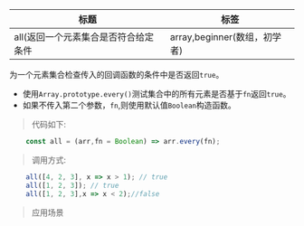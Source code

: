 |  标题   | 标签  |
|  ----  | ----  |
| all(返回一个元素集合是否符合给定条件 | array,beginner(数组，初学者) |

为一个元素集合检查传入的回调函数的条件中是否返回`true`。

* 使用`Array.prototype.every()`测试集合中的所有元素是否基于`fn`返回`true`。
* 如果不传入第二个参数，`fn`,则使用默认值`Boolean`构造函数。

> 代码如下:

```js
    const all = (arr,fn = Boolean) => arr.every(fn);
```

> 调用方式:

```js
    all([4, 2, 3], x => x > 1); // true
    all([1, 2, 3]); // true
    all([1, 2, 3],x => x < 2);//false
```

> 应用场景